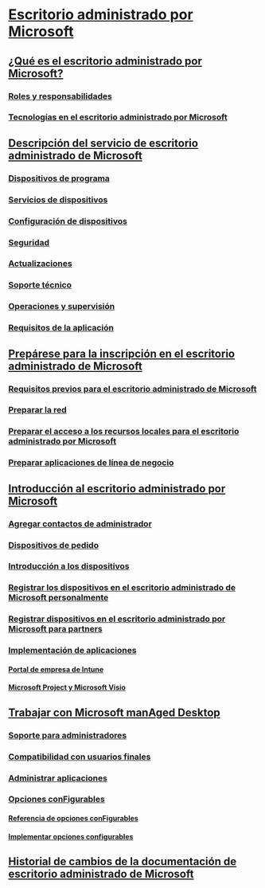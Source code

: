 # [Escritorio administrado por Microsoft](index.yml)
## [¿Qué es el escritorio administrado por Microsoft?](intro/index.md)
### [Roles y responsabilidades](intro/roles-and-responsibilities.md)
### [Tecnologías en el escritorio administrado por Microsoft](intro/technologies.md)
## [Descripción del servicio de escritorio administrado de Microsoft](service-description/index.md)
### [Dispositivos de programa](service-description/device-list.md)
### [Servicios de dispositivos](service-description/device-services.md)
### [Configuración de dispositivos](service-description/device-policies.md)
### [Seguridad](service-description/security.md)
### [Actualizaciones](service-description/updates.md)
### [Soporte técnico](service-description/support.md)
### [Operaciones y supervisión](service-description/operations-and-monitoring.md)
### [Requisitos de la aplicación](service-description/mmd-app-requirements.md)
## [Prepárese para la inscripción en el escritorio administrado de Microsoft](get-ready/index.md)
### [Requisitos previos para el escritorio administrado de Microsoft](get-ready/prerequisites.md)
### [Preparar la red](get-ready/network.md)
### [Preparar el acceso a los recursos locales para el escritorio administrado por Microsoft](get-ready/authentication.md)
### [Preparar aplicaciones de línea de negocio](get-ready/apps.md)
## [Introducción al escritorio administrado por Microsoft](get-started/index.md)
### [Agregar contactos de administrador](get-started/add-admin-contacts.md)
### [Dispositivos de pedido](get-started/devices.md)
### [Introducción a los dispositivos](get-started/get-started-devices.md)
### [Registrar los dispositivos en el escritorio administrado de Microsoft personalmente](get-started/register-devices-self.md)
### [Registrar dispositivos en el escritorio administrado por Microsoft para partners](get-started/register-devices-partner.md)
### [Implementación de aplicaciones](get-started/deploy-apps.md)
#### [Portal de empresa de Intune](get-started/company-portal.md)
#### [Microsoft Project y Microsoft Visio](get-started/project-visio.md)
## [Trabajar con Microsoft manAged Desktop](working-with-managed-desktop/index.md)
### [Soporte para administradores](working-with-managed-desktop/admin-support.md)
### [Compatibilidad con usuarios finales](working-with-managed-desktop/end-user-support.md)
### [Administrar aplicaciones](working-with-managed-desktop/manage-apps.md)
### [Opciones conFigurables](working-with-managed-desktop/config-setting-overview.md)
#### [Referencia de opciones conFigurables](working-with-managed-desktop/config-setting-ref.md)
#### [Implementar opciones configurables](working-with-managed-desktop/config-setting-deploy.md)
## [Historial de cambios de la documentación de escritorio administrado de Microsoft](change-history-managed-desktop.md)

